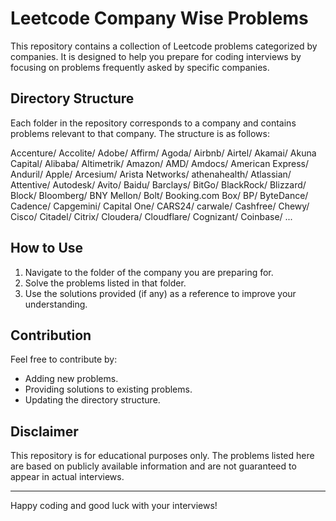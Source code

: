 
# Leetcode Company Wise Problems

This repository contains a collection of Leetcode problems categorized by companies. It is designed to help you prepare for coding interviews by focusing on problems frequently asked by specific companies.

## Directory Structure

Each folder in the repository corresponds to a company and contains problems relevant to that company. The structure is as follows:


Accenture/
Accolite/
Adobe/
Affirm/
Agoda/
Airbnb/
Airtel/
Akamai/
Akuna Capital/
Alibaba/
Altimetrik/
Amazon/
AMD/
Amdocs/
American Express/
Anduril/
Apple/
Arcesium/
Arista Networks/
athenahealth/
Atlassian/
Attentive/
Autodesk/
Avito/
Baidu/
Barclays/
BitGo/
BlackRock/
Blizzard/
Block/
Bloomberg/
BNY Mellon/
Bolt/
Booking.com
Box/
BP/
ByteDance/
Cadence/
Capgemini/
Capital One/
CARS24/
carwale/
Cashfree/
Chewy/
Cisco/
Citadel/
Citrix/
Cloudera/
Cloudflare/
Cognizant/
Coinbase/
...

## How to Use

1. Navigate to the folder of the company you are preparing for.
2. Solve the problems listed in that folder.
3. Use the solutions provided (if any) as a reference to improve your understanding.

## Contribution

Feel free to contribute by:
- Adding new problems.
- Providing solutions to existing problems.
- Updating the directory structure.

## Disclaimer

This repository is for educational purposes only. The problems listed here are based on publicly available information and are not guaranteed to appear in actual interviews.

---

Happy coding and good luck with your interviews!
